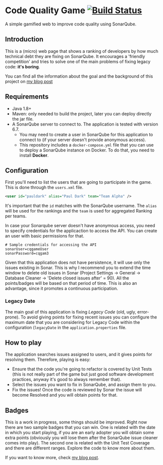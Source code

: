# Code Quality Game [![Build Status](https://travis-ci.org/mechero/code-quality-game.svg?branch=master)](https://travis-ci.org/mechero/code-quality-game)

A simple gamified web to improve code quality using SonarQube.

## Introduction

This is a (micro) web page that shows a ranking of developers by how much technical debt they are fixing on SonarQube. It encourages a 'friendly competition' and tries to solve one of the main problems of fixing legacy code: **it's boring**.

You can find all the information about the goal and the background of this project on [my blog post](https://thepracticaldeveloper.com/2015/06/23/a-gamification-experiment-with-sonarqube/)

## Requirements

* Java 1.8+
* Maven: only needed to build the project, later you can deploy directly the jar file.
* A SonarQube server to connect to. The application is tested with version 6.7.
  * You may need to create a user in SonarQube for this application to connect to (if your server doesn't provide anonymous access).
  * This repository includes a `docker-compose.yml` file that you can use to deploy a SonarQube instance on Docker. To do that, you need to install **Docker**.

## Configuration

First you'll need to list the users that are going to participate in the game. This is done through the `users.xml` file.
```xml
<user id="pauldark" alias="Paul Dark" team="Team Alpha" />
```
It's important that the `id` matches with the SonarQube username. The `alias` will be used for the rankings and the `team` is used for aggregated Ranking per teams. 

In case your Sonarqube server doesn't have anonymous access, you need to specify credentials for the applicaction to access the API. You can create an user with basic permissions for that.

```
# Sample credentials for accessing the API
sonarUser=cqgameUser
sonarPassword=cqgam3
```

Given that this application does not have persistence, it will use only the issues existing in Sonar. This is why I recommend you to extend the time window to delete old issues in Sonar (Project Settings -> General -> Database Cleaner -> 'Delete closed issues after' = 90). All the points/badges will be based on that period of time. This is also an advantage, since it  promotes a continuous participation.

### Legacy Date

The main goal of this application is fixing *Legacy Code* (old, ugly, error-prone). To avoid giving points for fixing recent issues you can configure the maximum date that you are considering for Legacy Code within the configuration (`legacyDate` in the `application.properties` file.

## How to play

The application searches issues assigned to users, and it gives points for resolving them. Therefore, playing is easy:

* Ensure that the code you're going to refactor is covered by Unit Tests (this is not really part of the game but just good software development practices, anyway it's good to always remember that).
* Select the issues you want to fix in SonarQube, and assign them to you.
* Fix the issues! Once the code is reviewed by Sonar the issue will become Resolved and you will obtain points for that.

## Badges

This is a work in progress, some things should be improved. Right now there are two sample badges that you can win. One is related with the date in which you start playing, if you are an early adopter you will obtain some extra points (obviously you will lose them after the SonarQube issue cleaner comes into play). The second one is related with the Unit Test Coverage and there are different ranges. Explore the code to know more about them.

If you want to know more, check [my blog post](https://thepracticaldeveloper.com/2015/06/23/a-gamification-experiment-with-sonarqube/).
